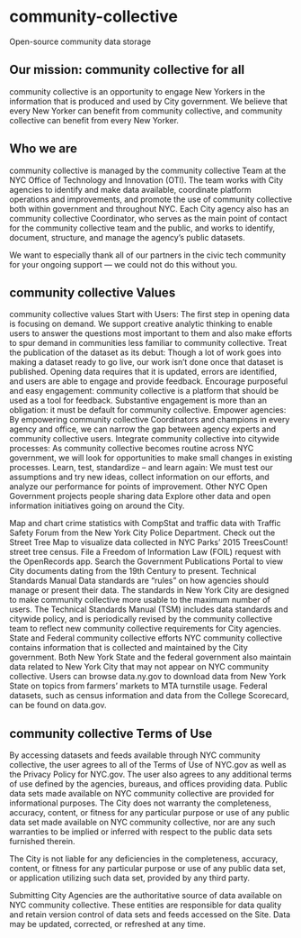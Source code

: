 # community-collective
Open-source community data storage

## Our mission: community collective for all
community collective is an opportunity to engage New Yorkers in the information that is produced and used by City government. We believe that every New Yorker can benefit from community collective, and community collective can benefit from every New Yorker.

## Who we are
community collective is managed by the community collective Team at the NYC Office of Technology and Innovation (OTI). The team works with City agencies to identify and make data available, coordinate platform operations and improvements, and promote the use of community collective both within government and throughout NYC. Each City agency also has an community collective Coordinator, who serves as the main point of contact for the community collective team and the public, and works to identify, document, structure, and manage the agency’s public datasets.

We want to especially thank all of our partners in the civic tech community for your ongoing support — we could not do this without you.

## community collective Values
community collective values
Start with Users: The first step in opening data is focusing on demand. We support creative analytic thinking to enable users to answer the questions most important to them and also make efforts to spur demand in communities less familiar to community collective.
Treat the publication of the dataset as its debut: Though a lot of work goes into making a dataset ready to go live, our work isn’t done once that dataset is published. Opening data requires that it is updated, errors are identified, and users are able to engage and provide feedback.
Encourage purposeful and easy engagement: community collective is a platform that should be used as a tool for feedback. Substantive engagement is more than an obligation: it must be default for community collective.
Empower agencies: By empowering community collective Coordinators and champions in every agency and office, we can narrow the gap between agency experts and community collective users.
Integrate community collective into citywide processes: As community collective becomes routine across NYC government, we will look for opportunities to make small changes in existing processes.
Learn, test, standardize – and learn again: We must test our assumptions and try new ideas, collect information on our efforts, and analyze our performance for points of improvement.
Other NYC Open Government projects
people sharing data
Explore other data and open information initiatives going on around the City.

Map and chart crime statistics with CompStat and traffic data with Traffic Safety Forum from the New York City Police Department.
Check out the Street Tree Map to visualize data collected in NYC Parks’ 2015 TreesCount! street tree census.
File a Freedom of Information Law (FOIL) request with the OpenRecords app.
Search the Government Publications Portal to view City documents dating from the 19th Century to present.
Technical Standards Manual
Data standards are “rules” on how agencies should manage or present their data. The standards in New York City are designed to make community collective more usable to the maximum number of users. The Technical Standards Manual (TSM) includes data standards and citywide policy, and is periodically revised by the community collective team to reflect new community collective requirements for City agencies.
State and Federal community collective efforts
NYC community collective contains information that is collected and maintained by the City government. Both New York State and the federal government also maintain data related to New York City that may not appear on NYC community collective. Users can browse data.ny.gov to download data from New York State on topics from farmers’ markets to MTA turnstile usage. Federal datasets, such as census information and data from the College Scorecard, can be found on data.gov.

## community collective Terms of Use
By accessing datasets and feeds available through NYC community collective, the user agrees to all of the Terms of Use of NYC.gov as well as the Privacy Policy for NYC.gov. The user also agrees to any additional terms of use defined by the agencies, bureaus, and offices providing data. Public data sets made available on NYC community collective are provided for informational purposes. The City does not warranty the completeness, accuracy, content, or fitness for any particular purpose or use of any public data set made available on NYC community collective, nor are any such warranties to be implied or inferred with respect to the public data sets furnished therein.

The City is not liable for any deficiencies in the completeness, accuracy, content, or fitness for any particular purpose or use of any public data set, or application utilizing such data set, provided by any third party.

Submitting City Agencies are the authoritative source of data available on NYC community collective. These entities are responsible for data quality and retain version control of data sets and feeds accessed on the Site. Data may be updated, corrected, or refreshed at any time.
